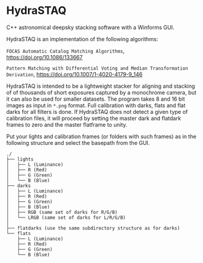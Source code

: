 # HydraSTAQ
C++ astronomical deepsky stacking software with a Winforms GUI.

HydraSTAQ is an implementation of the following algorithms:

```FOCAS Automatic Catalog Matching Algorithms```, https://doi.org/10.1086/133667

```Pattern Matching with Differential Voting and Median Transformation Derivation```, https://doi.org/10.1007/1-4020-4179-9_146

HydraSTAQ is intended to be a lightweight stacker for aligning and stacking of of thousands of short exposures captured by a monochrome camera, but it can also be used for smaller datasets. The program takes 8 and 16 bit images as input in ```*.png``` format. Full calibration with darks, flats and flat darks for all filters is done. If HydraSTAQ does not detect a given type of calibration files, it will proceed by setting the master dark and flatdark frames to zero and the master flatframe to unity.

Put your lights and calibration frames (or folders with such frames) as in the following structure and select the basepath from the GUI.
```
./
├── lights
│   ├── L (Luminance)
│   ├── R (Red)
│   ├── G (Green)
│   └── B (Blue)
├── darks
│   ├── L (Luminance)
│   ├── R (Red)
│   ├── G (Green)
│   ├── B (Blue)
│   ├── RGB (same set of darks for R/G/B)
│   └── LRGB (same set of darks for L/R/G/B)
│   
├── flatdarks (use the same subdirectory structure as for darks)
└── flats
    ├── L (Luminance)
    ├── R (Red)
    ├── G (Green)
    └── B (Blue)
```
